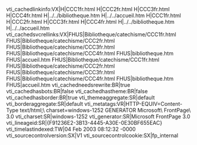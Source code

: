 
vti\_cachedlinkinfo:VX|H|CCC1fr.html H|CCC2fr.html H|CCC3fr.html H|CCC4fr.html H|../../bibliotheque.htm H|../../accueil.htm H|CCC1fr.html H|CCC2fr.html H|CCC3fr.html H|CCC4fr.html H|../../bibliotheque.htm H|../../accueil.htm
vti\_cachedsvcrellinks:VX|FHUS|Bibliotheque/catechisme/CCC1fr.html FHUS|Bibliotheque/catechisme/CCC2fr.html FHUS|Bibliotheque/catechisme/CCC3fr.html FHUS|Bibliotheque/catechisme/CCC4fr.html FHUS|bibliotheque.htm FHUS|accueil.htm FHUS|Bibliotheque/catechisme/CCC1fr.html FHUS|Bibliotheque/catechisme/CCC2fr.html FHUS|Bibliotheque/catechisme/CCC3fr.html FHUS|Bibliotheque/catechisme/CCC4fr.html FHUS|bibliotheque.htm FHUS|accueil.htm
vti\_cachedneedsrewrite:BR|true
vti\_cachedhasbots:BR|false
vti\_cachedhastheme:BR|false
vti\_cachedhasborder:BR|true
vti\_themeaggregate:SR|default
vti\_borderaggregate:SR|default
vti\_metatags:VR|HTTP-EQUIV=Content-Type text/html;\\ charset=windows-1252 GENERATOR Microsoft\\ FrontPage\\ 3.0
vti\_charset:SR|windows-1252
vti\_generator:SR|Microsoft FrontPage 3.0
vti\_lineageid:SR|{F91236E2-3B13-4445-A30E-0E30BF655EAC}
vti\_timelastindexed:TW|04 Feb 2003 08:12:32 -0000
vti\_sourcecontrolversion:SX|V1
vti\_sourcecontrolcookie:SX|fp\_internal

